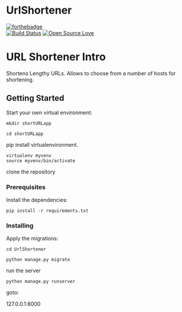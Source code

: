 # UrlShortener
[![forthebadge](http://forthebadge.com/badges/built-with-swag.svg)](http://forthebadge.com)     
[![Build Status](https://travis-ci.org/p53ud0k0d3/UrlShortener.svg?branch=master)](https://travis-ci.org/p53ud0k0d3/UrlShortener)     [![Open Source Love](https://badges.frapsoft.com/os/v1/open-source.svg?v=102)](https://github.com/ellerbrock/open-source-badge/)


# URL Shortener Intro

Shortens Lengthy URLs.
Allows to choose from a number of hosts for shortening.

## Getting Started

Start your own virtual environment:

```
mkdir shortURLapp
```
```
cd shortURLapp
```
pip install virtualenvironment.
```
virtualenv myvenv
source myvenv/bin/activate
```
clone the repository

### Prerequisites
Install the dependencies:

```
pip install -r requirements.txt
```



### Installing



Apply the migrations:
```
cd UrlShortener
```
```
python manage.py migrate
```

run the server
```
python manage.py runserver
```

goto:

  127.0.0.1:8000
